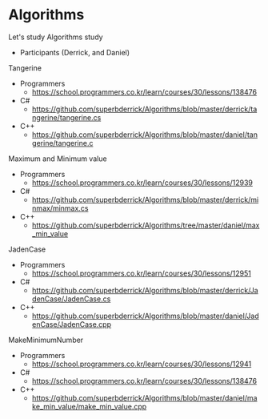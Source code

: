 # Algorithms

Let's study Algorithms study
- Participants (Derrick, and Daniel)



Tangerine 
- Programmers
    - https://school.programmers.co.kr/learn/courses/30/lessons/138476
- C# 
    - https://github.com/superbderrick/Algorithms/blob/master/derrick/tangerine/tangerine.cs
- C++ 
    - https://github.com/superbderrick/Algorithms/blob/master/daniel/tangerine/tangerine.c


Maximum and Minimum value
- Programmers
    - https://school.programmers.co.kr/learn/courses/30/lessons/12939
- C# 
    - https://github.com/superbderrick/Algorithms/blob/master/derrick/minmax/minmax.cs
- C++ 
    - https://github.com/superbderrick/Algorithms/tree/master/daniel/max_min_value


JadenCase
- Programmers
    - https://school.programmers.co.kr/learn/courses/30/lessons/12951
- C# 
    - https://github.com/superbderrick/Algorithms/blob/master/derrick/JadenCase/JadenCase.cs
- C++ 
    - https://github.com/superbderrick/Algorithms/blob/master/daniel/JadenCase/JadenCase.cpp
    
MakeMinimumNumber
- Programmers
    - https://school.programmers.co.kr/learn/courses/30/lessons/12941
- C# 
    - https://school.programmers.co.kr/learn/courses/30/lessons/138476
- C++ 
    - https://github.com/superbderrick/Algorithms/blob/master/daniel/make_min_value/make_min_value.cpp

    
